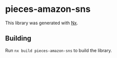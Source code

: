 # pieces-amazon-sns

This library was generated with [Nx](https://nx.dev).

## Building

Run `nx build pieces-amazon-sns` to build the library.
